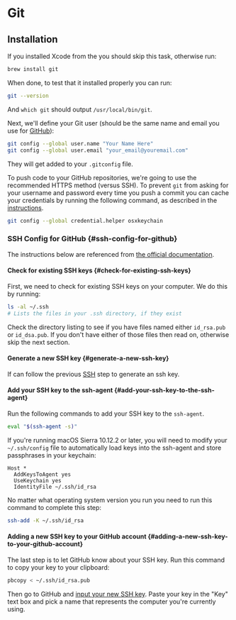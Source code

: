 # Git

## Installation

If you installed Xcode from the you should skip this task, otherwise run:

```bash
brew install git
```

When done, to test that it installed properly you can run:

```bash
git --version
```

And `which git` should output `/usr/local/bin/git`.

Next, we'll define your Git user \(should be the same name and email you use for [GitHub](https://github.com/)\):

```bash
git config --global user.name "Your Name Here"
git config --global user.email "your_email@youremail.com"
```

They will get added to your `.gitconfig` file.

To push code to your GitHub repositories, we're going to use the recommended HTTPS method \(versus SSH\). To prevent `git` from asking for your username and password every time you push a commit you can cache your credentials by running the following command, as described in the [instructions](https://help.github.com/articles/caching-your-github-password-in-git/).

```bash
git config --global credential.helper osxkeychain
```

### SSH Config for GitHub {#ssh-config-for-github}

The instructions below are referenced from [the official documentation](https://help.github.com/articles/generating-ssh-keys).

#### Check for existing SSH keys {#check-for-existing-ssh-keys}

First, we need to check for existing SSH keys on your computer. We do this by running:

```bash
ls -al ~/.ssh
# Lists the files in your .ssh directory, if they exist
```

Check the directory listing to see if you have files named either `id_rsa.pub` or `id_dsa.pub`. If you don't have either of those files then read on, otherwise skip the next section.

#### Generate a new SSH key {#generate-a-new-ssh-key}

If can follow the previous [SSH](https://daton.gitbook.io/daton-mac/~/edit/primary/git) step to generate an ssh key.

#### Add your SSH key to the ssh-agent {#add-your-ssh-key-to-the-ssh-agent}

Run the following commands to add your SSH key to the `ssh-agent`.

```bash
eval "$(ssh-agent -s)"
```

If you're running macOS Sierra 10.12.2 or later, you will need to modify your `~/.ssh/config` file to automatically load keys into the ssh-agent and store passphrases in your keychain:

```text
Host *
  AddKeysToAgent yes
  UseKeychain yes
  IdentityFile ~/.ssh/id_rsa
```

No matter what operating system version you run you need to run this command to complete this step:

```bash
ssh-add -K ~/.ssh/id_rsa
```

#### Adding a new SSH key to your GitHub account {#adding-a-new-ssh-key-to-your-github-account}

The last step is to let GitHub know about your SSH key. Run this command to copy your key to your clipboard:

```bash
pbcopy < ~/.ssh/id_rsa.pub
```

Then go to GitHub and [input your new SSH key](https://github.com/settings/ssh/new). Paste your key in the "Key" text box and pick a name that represents the computer you're currently using.

